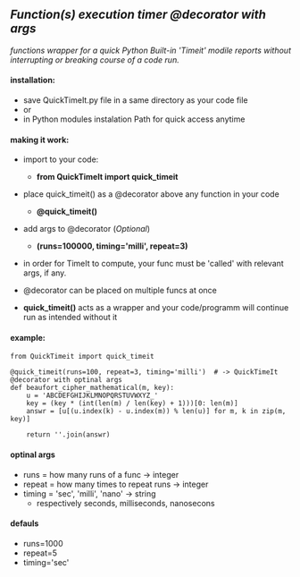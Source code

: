 ## _Function(s) execution timer @decorator with args_

*functions wrapper for a quick Python Built-in 'Timeit' modile reports*
*without interrupting or breaking course of a code run.*

#### installation:
- save QuickTimeIt.py file in a same directory as your code file
- or
- in Python modules instalation Path for quick access anytime

#### making it work:
- import to your code:
  - __from QuickTimeIt import quick_timeit__

- place quick_timeit() as a @decorator above any function in your code
  - __@quick_timeit()__

- add args to @decorator (_Optional_)
  - __(runs=100000, timing='milli', repeat=3)__ 

- in order for TimeIt to compute, your func must be 'called' with relevant args, if any.

- @decorator can be placed on multiple funcs at once

- __quick_timeit()__ acts as a wrapper and your code/programm will continue run as intended without it
  
  
#### example:

	from QuickTimeit import quick_timeit

	@quick_timeit(runs=100, repeat=3, timing='milli')  # -> QuickTimeIt @decorator with optinal args
	def beaufort_cipher_mathematical(m, key):
		u = 'ABCDEFGHIJKLMNOPQRSTUVWXYZ_'
		key = (key * (int(len(m) / len(key) + 1)))[0: len(m)]
		answr = [u[(u.index(k) - u.index(m)) % len(u)] for m, k in zip(m, key)]
		
		return ''.join(answr)


#### optinal args
- runs = how many runs of a func -> integer
- repeat = how many times to repeat runs -> integer
- timing = 'sec', 'milli', 'nano' -> string
  - respectively seconds, milliseconds, nanosecons

#### defauls
- runs=1000
- repeat=5
- timing='sec'
